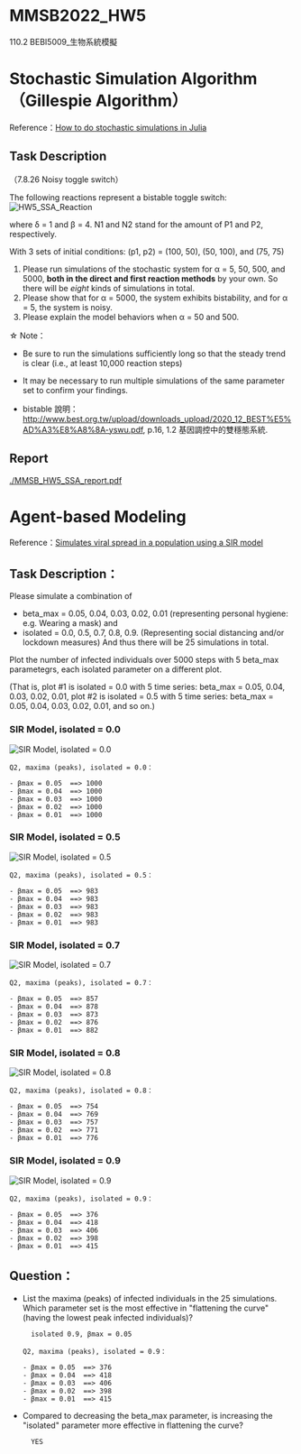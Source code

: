 # MMSB2022_HW5
110.2 BEBI5009_生物系統模擬


# Stochastic Simulation Algorithm（Gillespie Algorithm）

Reference：[How to do stochastic simulations in Julia](https://ntumitolab.github.io/mmsb-bebi-5009/intro/04-gillespie.html)

## Task Description

（7.8.26 Noisy toggle switch）

The following reactions represent a bistable toggle switch:
![HW5_SSA_Reaction](./PNG/HW5_SSA_Reaction.png)

where δ = 1 and β = 4. N1 and N2 stand for the amount of P1 and P2, respectively.

With 3 sets of initial conditions: (p1, p2) = (100, 50), (50, 100), and (75, 75)

1. Please run simulations of the stochastic system for α = 5, 50, 500, and 5000, **both in the direct and first reaction methods** by your own. So there will be _eight_ kinds of simulations in total.
2. Please show that for α = 5000, the system exhibits bistability, and for α = 5, the system is noisy.
3. Please explain the model behaviors when α = 50 and 500.

☆ Note：

- Be sure to run the simulations sufficiently long so that the steady trend is clear (i.e., at least 10,000 reaction steps)
- It may be necessary to run multiple simulations of the same parameter set to confirm your findings.

- bistable 說明：http://www.best.org.tw/upload/downloads_upload/2020_12_BEST%E5%AD%A3%E8%A8%8A-yswu.pdf, p.16, 1.2 基因調控中的雙穩態系統.

## Report
[./MMSB_HW5_SSA_report.pdf](./MMSB_HW5_SSA_report.pdf)


# Agent-based Modeling

Reference：[Simulates viral spread in a population using a SIR model](https://sosiristseng.github.io/juliabook-abm/abm-04.html) 

## Task Description：

Please simulate a combination of 
- beta_max = 0.05, 0.04, 0.03, 0.02, 0.01 (representing personal hygiene: e.g. Wearing a mask) and
- isolated = 0.0, 0.5, 0.7, 0.8, 0.9. (Representing social distancing and/or lockdown measures) 
And thus there will be 25 simulations in total. 

Plot the number of infected individuals over 5000 steps with 5 beta_max parametegrs, each isolated parameter on a different plot.

(That is, plot #1 is isolated = 0.0 with 5 time series: beta_max = 0.05, 0.04, 0.03, 0.02, 0.01, plot #2 is isolated = 0.5 with 5 time series: beta_max = 0.05, 0.04, 0.03, 0.02, 0.01, and so on.)

### SIR Model, isolated = 0.0
![SIR Model, isolated = 0.0](./PNG/SIR_Model_isolated_000.png)
```
Q2, maxima (peaks), isolated = 0.0：

- βmax = 0.05  ==> 1000
- βmax = 0.04  ==> 1000
- βmax = 0.03  ==> 1000
- βmax = 0.02  ==> 1000
- βmax = 0.01  ==> 1000
```

### SIR Model, isolated = 0.5
![SIR Model, isolated = 0.5](./PNG/SIR_Model_isolated_050.png)
```
Q2, maxima (peaks), isolated = 0.5：

- βmax = 0.05  ==> 983
- βmax = 0.04  ==> 983
- βmax = 0.03  ==> 983
- βmax = 0.02  ==> 983
- βmax = 0.01  ==> 983
```

### SIR Model, isolated = 0.7
![SIR Model, isolated = 0.7](./PNG/SIR_Model_isolated_070.png)
```
Q2, maxima (peaks), isolated = 0.7：

- βmax = 0.05  ==> 857
- βmax = 0.04  ==> 878
- βmax = 0.03  ==> 873
- βmax = 0.02  ==> 876
- βmax = 0.01  ==> 882
```

### SIR Model, isolated = 0.8
![SIR Model, isolated = 0.8](./PNG/SIR_Model_isolated_080.png)
```
Q2, maxima (peaks), isolated = 0.8：

- βmax = 0.05  ==> 754
- βmax = 0.04  ==> 769
- βmax = 0.03  ==> 757
- βmax = 0.02  ==> 771
- βmax = 0.01  ==> 776
```

### SIR Model, isolated = 0.9
![SIR Model, isolated = 0.9](./PNG/SIR_Model_isolated_090.png)
```
Q2, maxima (peaks), isolated = 0.9：

- βmax = 0.05  ==> 376
- βmax = 0.04  ==> 418
- βmax = 0.03  ==> 406
- βmax = 0.02  ==> 398
- βmax = 0.01  ==> 415
```

## Question：

- List the maxima (peaks) of infected individuals in the 25 simulations. Which parameter set is the most effective in "flattening the curve" (having the lowest peak infected individuals)?

        isolated 0.9, βmax = 0.05
        
    ```
    Q2, maxima (peaks), isolated = 0.9：

    - βmax = 0.05  ==> 376
    - βmax = 0.04  ==> 418
    - βmax = 0.03  ==> 406
    - βmax = 0.02  ==> 398
    - βmax = 0.01  ==> 415
    ```

- Compared to decreasing the beta_max parameter, is increasing the "isolated" parameter more effective in flattening the curve?

        YES
